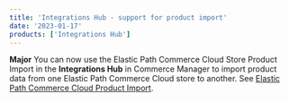 ```yaml
---
title: 'Integrations Hub - support for product import'
date: '2023-01-17'
products: ['Integrations Hub']
---
```

**Major**
You can now use the Elastic Path Commerce Cloud Store Product Import in the **Integrations Hub** in Commerce Manager to import product data from one Elastic Path Commerce Cloud store to another. See [Elastic Path Commerce Cloud Product Import](/docs/composer/integration-hub/store-management/product-import).
